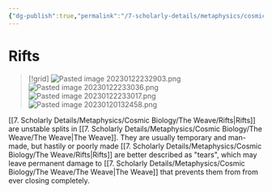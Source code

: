 ```yaml
---
{"dg-publish":true,"permalink":"/7-scholarly-details/metaphysics/cosmic-biology/the-weave/rifts/","noteIcon":""}
---
```


# Rifts

>[!grid]
>![Pasted image 20230122232903.png](/img/user/x.%20Assets/Attachments/Pasted%20image%2020230122232903.png)
>![Pasted image 20230122233036.png](/img/user/x.%20Assets/Attachments/Pasted%20image%2020230122233036.png)
>![Pasted image 20230122233017.png](/img/user/x.%20Assets/Attachments/Pasted%20image%2020230122233017.png)
![Pasted image 20230120132458.png](/img/user/x.%20Assets/Attachments/Images/Uploads/Pasted%20image%2020230120132458.png)

[[7. Scholarly Details/Metaphysics/Cosmic Biology/The Weave/Rifts\|Rifts]] are unstable splits in [[7. Scholarly Details/Metaphysics/Cosmic Biology/The Weave/The Weave\|The Weave]]. They are usually temporary and man-made, but hastily or poorly made [[7. Scholarly Details/Metaphysics/Cosmic Biology/The Weave/Rifts\|Rifts]] are better described as "tears", which may leave permanent damage to [[7. Scholarly Details/Metaphysics/Cosmic Biology/The Weave/The Weave\|The Weave]] that prevents them from from ever closing completely.  

